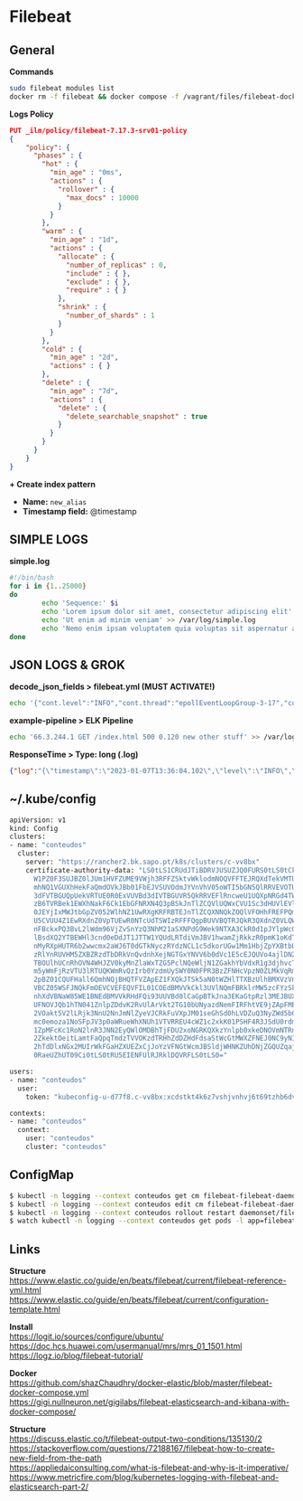 # Filebeat

## General

**Commands**
```bash
sudo filebeat modules list
docker rm -f filebeat && docker compose -f /vagrant/files/filebeat-docker-compose.yml up -d && docker logs -f filebeat
```

**Logs Policy**
```json
PUT _ilm/policy/filebeat-7.17.3-srv01-policy
{
    "policy": {
      "phases" : {
        "hot" : {
          "min_age" : "0ms",
          "actions" : {
            "rollover" : {
              "max_docs" : 10000
            }
          }
        },
        "warm" : {
          "min_age" : "1d",
          "actions" : {
            "allocate" : {
              "number_of_replicas" : 0,
              "include" : { },
              "exclude" : { },
              "require" : { }
            },
            "shrink" : {
              "number_of_shards" : 1
            }
          }
        },
        "cold" : {
          "min_age" : "2d",
          "actions" : { }
        },
        "delete" : {
          "min_age" : "7d",
          "actions" : {
            "delete" : {
              "delete_searchable_snapshot" : true
            }
          }
        }
      }
    }
}
```

**+ Create index pattern**
  - **Name:** `new_alias`
  - **Timestamp field:** @timestamp

## SIMPLE LOGS

**simple.log**
```bash
#!/bin/bash
for i in {1..25000}
do
        echo 'Sequence:' $i
        echo 'Lorem ipsum dolor sit amet, consectetur adipiscing elit' >> /var/log/simple.log
        echo 'Ut enim ad minim veniam' >> /var/log/simple.log
        echo 'Nemo enim ipsam voluptatem quia voluptas sit aspernatur aut odit aut fugit' >> /var/log/simple.log
done
```

## JSON LOGS & GROK

**decode_json_fields > filebeat.yml (MUST ACTIVATE!)**
```bash
echo '{"cont.level":"INFO","cont.thread":"epollEventLoopGroup-3-17","cont.logger":"pt.sapo.sapofe.site.ResponseInfo","cont.message":"Request received","cont.environment":"production","cont.project":"pqsapopt","cont.referer":"-","cont.ncache":"hit","cont.contentLenght":"15279","cont.method":"GET","cont.responseTime":"0","cont.host":"sapo.pt","cont.protocolVersion":"HTTP/1.1","cont.userAgent":"kube-probe/1.19","cont.remote":"10.135.8.46","cont.uri":"/","cont.tid":"bce3760c-841e-47b5-a047-2753e606e103","cont.status":"200"}' >> /var/log/decode.log
```

**example-pipeline > ELK Pipeline**<br>
```bash
echo '66.3.244.1 GET /index.html 500 0.120 new other stuff' >> /var/log/server.log
```

**ResponseTime > Type: long (.log)**<br>
```json
{"log":"{\"timestamp\":\"2023-01-07T13:36:04.102\",\"level\":\"INFO\",\"thread\":\"epollEventLoopGroup-3-27\",\"logger\":\"pt.sapo.sapofe.site.ResponseInfo\",\"message\":\"Request received\",\"environment\":\"production\",\"project\":\"pqsapopt\",\"referer\":\"-\",\"ncache\":\"hit\",\"contentLenght\":\"15273\",\"method\":\"GET\",\"responseTime\":\"{\\\"value\\\":0}\",\"protocolVersion\":\"HTTP/1.1\",\"userAgent\":\"kube-probe/1.19\",\"remote\":\"10.135.8.21\",\"uri\":\"/\",\"tid\":\"1f360588-e5f7-40b6-87e3-e39a5885ab10\",\"status\":\"200\"}\n","stream":"stdout","time":"2023-01-07T13:36:04.103057391Z"}
```

## ~/.kube/config
```bash
apiVersion: v1
kind: Config
clusters:
- name: "conteudos"
  cluster:
    server: "https://rancher2.bk.sapo.pt/k8s/clusters/c-vv8bx"
    certificate-authority-data: "LS0tLS1CRUdJTiBDRVJUSUZJQ0FURS0tLS0tCk1JSURlekNDQ\
      W1PZ0F3SUJBZ0lJUm1HVFZUME9VWjh3RFFZSktvWklodmNOQVFFTEJRQXdTekVMTUFrR0ExVUUKQ\
      mhNQ1VGUXhHekFaQmdOVkJBb01FbEJVSUVOdmJYVnVhV05oWTI5bGN5QlRRVEVOTUFzR0ExVUVDd\
      3dFVTBGUQpUekVRTUE0R0ExVUVBd3dIVTBGUVR5QkRRVEFlRncweU1UQXpNRGd4TWpBek1EbGFGd\
      zB6TVRBek1EWXhNakF6Ck1EbGFNRXN4Q3pBSkJnTlZCQVlUQWxCVU1Sc3dHUVlEVlFRS0RCSlFWQ\
      0JEYjIxMWJtbGpZV052WlhNZ1UwRXgKRFRBTEJnTlZCQXNNQkZOQlVFOHhFREFPQmdOVkJBTU1CM\
      U5CVUU4Z1EwRXdnZ0VpTUEwR0NTcUdTSWIzRFFFQgpBUVVBQTRJQkR3QXdnZ0VLQW9JQkFRRGE0b\
      nFBckxPQ3BvL2lWdm96VjZvSnYzQ3NhM21aSXNPdG9Wek9NTXA3CkR0d1pJYlpWcG5YTHkxK2VHM\
      lBsdXQ2YTBEWHl3cnd0eDdJT1JTTW1YQUdLRTdiVmJBV1hwamZjRkkzR0pmK1oKdTBQWTZWdkdzV\
      nMyRXpHUTR6b2wwcmx2aWJ6T0dGTkNyczRYdzNCL1c5dkorUGw1Mm1HbjZpYXBtbURMVmt5QwpFd\
      zRlYnRUVHM5ZXBZRzdTbDRkVnQvdnhXejNGTGxYNVV6b0dVc1E5cEJQUVo4ajlDN2NudVhKVnpYR\
      TBOUlhUCnRhOVN4WHJZV0kyMnZlaWxTZG5PclNQeWljN1ZGakhYbVdxR1g3djhvcTg1MzFPVHNKW\
      m5yWmFjRzVTU3lRTUQKWmRvQzIrb0YzdmUySWY0N0FPR3BzZFNHcVpzN0ZLMkVqRm5RMXhxR04yY\
      2pBZ01CQUFHall6QmhNQjBHQTFVZApEZ1FXQkJTSk5aN0tWZHlTTXBzUlhBMXVzVnJqeklxUFZ6Q\
      VBCZ05WSFJNQkFmOEVCVEFEQVFIL01COEdBMVVkCkl3UVlNQmFBRklrMW5zcFYzSkl5bXhGY0RXN\
      nhXdVBNaW85WE1BNEdBMVVkRHdFQi93UUVBd0lCaGpBTkJna3EKaGtpRzl3MEJBUXNGQUFPQ0FRR\
      UFNOVJQb1hTN041ZnlpZDdvK2RvUlArVkt2TG10bUNyazdNemFIRFhtVE9jZApFMEFsL2RIc0MrT\
      2VOakt5V2lLRjk3NnU2NnJmNlZyeVJCRkFuVXpJM01seGhSd0hLVDZuQ3NyZWd5b0pJeDlxCklKS\
      mc0emoza1NoSFpJV3p0aWRueWhXNUh1VTVRREU4cWZ1c2xkK01PSHF4R3JSdU0rdmdGVVBxNFdiS\
      1ZpMFcKc1RoN2lnR3JNN2EyQWlOMDBhTjFDU2xoNGRKQXkzYnlpb0xkeDNOVmNTRnBzeEdvdElIT\
      2ZkektOeitLamtFaQpqTmdzTVVOKzdTRHhZdDZHdFdsaStWcGtMWXZFNEJ0NC9yN1hPNnd2ckpyV\
      2hTdDlxNGx2MUIrWkFGaHZXUEZxCjJoYzVFNGtWcmJBSldjWHNKZUhDNjZGQUZqajhBQkk5VWtGM\
      0RaeUZhUT09Ci0tLS0tRU5EIENFUlRJRklDQVRFLS0tLS0="

users:
- name: "conteudos"
  user:
    token: "kubeconfig-u-d77f8.c-vv8bx:xcdstkt4k6z7vshjvnhvj6t69tzhb6dvx6jfgmlc9tr54xwc2mxn29"

contexts:
- name: "conteudos"
  context:
    user: "conteudos"
    cluster: "conteudos"
```

## ConfigMap
```bash
$ kubectl -n logging --context conteudos get cm filebeat-filebeat-daemonset-config -o yaml
$ kubectl -n logging --context conteudos edit cm filebeat-filebeat-daemonset-config -o yaml
$ kubectl -n logging --context conteudos rollout restart daemonset/filebeat-filebeat
$ watch kubectl -n logging --context conteudos get pods -l app=filebeat-filebeat
```

## Links
**Structure**<br>
https://www.elastic.co/guide/en/beats/filebeat/current/filebeat-reference-yml.html<br>
https://www.elastic.co/guide/en/beats/filebeat/current/configuration-template.html<br>

**Install**<br>
https://logit.io/sources/configure/ubuntu/<br>
https://doc.hcs.huawei.com/usermanual/mrs/mrs_01_1501.html<br>
https://logz.io/blog/filebeat-tutorial/<br>

**Docker**<br>
https://github.com/shazChaudhry/docker-elastic/blob/master/filebeat-docker-compose.yml<br>
https://gigi.nullneuron.net/gigilabs/filebeat-elasticsearch-and-kibana-with-docker-compose/<br>

**Structure**<br>
https://discuss.elastic.co/t/filebeat-output-two-conditions/135130/2<br>
https://stackoverflow.com/questions/72188167/filebeat-how-to-create-new-field-from-the-path<br>
https://appliedaiconsulting.com/what-is-filebeat-and-why-is-it-imperative/<br>
https://www.metricfire.com/blog/kubernetes-logging-with-filebeat-and-elasticsearch-part-2/<br>